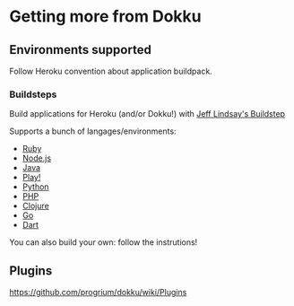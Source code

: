 # Getting more from Dokku

## Environments supported

Follow Heroku convention about application buildpack.

### Buildsteps

Build applications for Heroku (and/or Dokku!) with [Jeff Lindsay's Buildstep](https://github.com/progrium/buildstep)

Supports a bunch of langages/environments:

* [Ruby](https://github.com/heroku/heroku-buildpack-ruby)
 * [Node.js](https://github.com/heroku/heroku-buildpack-nodejs)
 * [Java](https://github.com/heroku/heroku-buildpack-java)
 * [Play!](https://github.com/heroku/heroku-buildpack-play)
 * [Python](https://github.com/heroku/heroku-buildpack-python)
 * [PHP](https://github.com/heroku/heroku-buildpack-php.git)
 * [Clojure](https://github.com/heroku/heroku-buildpack-clojure.git)
 * [Go](https://github.com/kr/heroku-buildpack-go.git)
 * [Dart](https://github.com/igrigorik/heroku-buildpack-dart.git)

You can also build your own: follow the instrutions!

## Plugins

https://github.com/progrium/dokku/wiki/Plugins